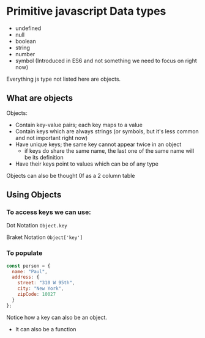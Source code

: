 # Primitive javascript Data types
 - undefined
 - null
 - boolean
 - string
 - number
 - symbol (Introduced in ES6 and not something we need to focus on right now)

 Everything js type not listed here are objects.

## What are objects
Objects:

 - Contain key-value pairs; each key maps to a value
 - Contain keys which are always strings (or symbols, but it's less common and not important right now)
 - Have unique keys; the same key cannot appear twice in an object
    - if keys do share the same name, the last one of the same name will be its definition
 - Have their keys point to values which can be of any type

 Objects can also be thought 0f as a 2 column table

## Using Objects
 
### To access keys we can use:

 Dot Notation
 ```Object.key```

 Braket Notation
```Object['key']```

### To populate

```js
const person = {
  name: "Paul",
  address: {
    street: "310 W 95th",
    city: "New York",
    zipCode: 10027
  }
};
```
Notice how a key can also be an object.
 - It can also be a function

